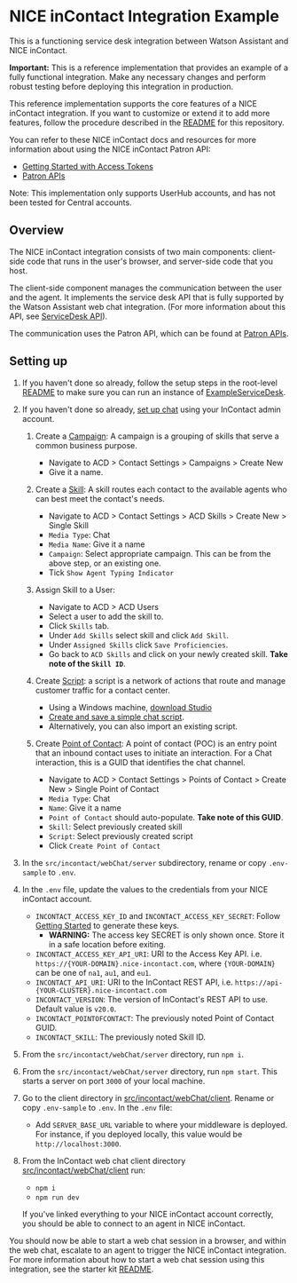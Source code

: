 # NICE inContact Integration Example

This is a functioning service desk integration between Watson Assistant and NICE inContact.

**Important:**  This is a reference implementation that provides an example of a fully functional integration. Make any necessary changes and perform robust testing before deploying this integration in production.

This reference implementation supports the core features of a NICE inContact integration. If you want to customize or extend it to add more features, follow the procedure described in the [README](../../../README.md) for this repository.

You can refer to these NICE inContact docs and resources for more information about using the NICE inContact Patron API:

  - [Getting Started with Access Tokens](https://developer.niceincontact.com/Documentation/UserHubGettingStarted)
  - [Patron APIs](https://developer.niceincontact.com/API/PatronAPI)

Note: This implementation only supports UserHub accounts, and has not been tested for Central accounts. 
## Overview

The NICE inContact integration consists of two main components: client-side code that runs in the user's browser, and server-side code that you host.

The client-side component manages the communication between the user and the agent. It implements the service desk API that is fully supported by the Watson Assistant web chat integration. (For more information about this API, see [ServiceDesk API](https://github.com/watson-developer-cloud/assistant-web-chat-service-desk-starter/blob/main/docs/API.md)).

The communication uses the Patron API, which can be found at [Patron APIs](https://developer.niceincontact.com/API/PatronAPI).

## Setting up

1. If you haven't done so already, follow the setup steps in the root-level [README](../../../README.md) to make sure you can run an instance of [ExampleServiceDesk](../../example/webChat/client/src/exampleServiceDesk.ts).

1. If you haven't done so already, [set up chat](https://help.nice-incontact.com/content/acd/chat/setupchat.htm?tocpath=ACD%7CACD%7CChat%7C_____1) using your InContact admin account.

    1. Create a [Campaign](https://help.incontact.com/spring20/en/Content/ACD/Campaigns/CampaignsOverview.htm?tocpath=System%20Administration%7CSkills%20and%20Campaigns%7CCampaigns%7C_____0): A campaign is a grouping of skills that serve a common business purpose.
        - Navigate to ACD > Contact Settings > Campaigns > Create New 
        - Give it a name.

    1. Create a [Skill](https://help.incontact.com/spring20/en/Content/ACD/Skills/Skills.htm?tocpath=System%20Administration%7CSkills%20and%20Campaigns%7CSkills%7C_____0): A skill routes each contact to the available agents who can best meet the contact's needs.
        - Navigate to ACD > Contact Settings > ACD Skills > Create New > Single Skill
        - `Media Type`: Chat
        - `Media Name`: Give it a name
        - `Campaign`: Select appropriate campaign. This can be from the above step, or an existing one.
        - Tick `Show Agent Typing Indicator`

    1. Assign Skill to a User:
        - Navigate to ACD > ACD Users
        - Select a user to add the skill to.
        - Click `Skills` tab.
        - Under `Add Skills` select skill and click `Add Skill`.
        - Under `Assigned Skills` click `Save Proficiencies`.
        - Go back to `ACD Skills` and click on your newly created skill. **Take note of the `Skill ID`**.

    1. Create [Script](https://help.incontact.com/spring20/en/Content/Studio/Scripts/ScriptTypesOverview.htm?tocpath=Contact%20Center%20Tools%7CStudio%7CScripts%7C_____0): a script is a network of actions that route and manage customer traffic for a contact center.
        - Using a Windows machine, [download Studio](https://help.incontact.com/spring20/en/Content/Studio/Application/DownloadAndInstallStudio.htm?tocpath=Contact%20Center%20Tools%7CStudio%7C_____1)
        - [Create and save a simple chat script](https://help.nice-incontact.com/content/acd/chat/setupchat.htm?tocpath=ACD%7CACD%7CChat%7C_____1).
        - Alternatively, you can also import an existing script.

    1. Create [Point of Contact](https://help.incontact.com/spring20/en/Content/ACD/PointsOfContact/PointsOfContactOverview.htm?tocpath=System%20Administration%7CSkills%20and%20Campaigns%7CPoints%20Of%20Contact%7C_____0): A point of contact (POC) is an entry point that an inbound contact uses to initiate an interaction. For a Chat interaction, this is a GUID that identifies the chat channel.
        - Navigate to ACD > Contact Settings > Points of Contact > Create New > Single Point of Contact
        - `Media Type`: Chat
        - `Name`: Give it a name
        - `Point of Contact` should auto-populate. **Take note of this GUID**.
        - `Skill`: Select previously created skill
        - `Script`: Select previously created script
        - Click `Create Point of Contact`

1. In the `src/incontact/webChat/server` subdirectory, rename or copy `.env-sample` to `.env`.

1. In the `.env` file, update the values to the credentials from your NICE inContact account.
    - `INCONTACT_ACCESS_KEY_ID` and `INCONTACT_ACCESS_KEY_SECRET`: Follow [Getting Started](https://developer.niceincontact.com/Documentation/UserHubGettingStarted) to generate these keys.
        - **WARNING:** The access key SECRET is only shown once. Store it in a safe location before exiting.
    - `INCONTACT_ACCESS_KEY_API_URI`: URI to the Access Key API. i.e. `https://{YOUR-DOMAIN}.nice-incontact.com`, where `{YOUR-DOMAIN}` can be one of `na1`, `au1`, and `eu1`.
    - `INCONTACT_API_URI`: URI to the InContact REST API, i.e. `https://api-{YOUR-CLUSTER}.nice-incontact.com`
    - `INCONTACT_VERSION`: The version of InContact's REST API to use. Default value is `v20.0`.
    - `INCONTACT_POINTOFCONTACT`: The previously noted Point of Contact GUID.
    - `INCONTACT_SKILL`: The previously noted Skill ID.

1. From the `src/incontact/webChat/server` directory, run `npm i`.

1. From the `src/incontact/webChat/server` directory, run `npm start`. This starts a server on port `3000` of your local machine.

1. Go to the client directory in [src/incontact/webChat/client](./client). Rename or copy `.env-sample` to `.env`. In the `.env` file: 
    - Add `SERVER_BASE_URL` variable to where your middleware is deployed. For instance, if you deployed locally, this value would be `http://localhost:3000`.

1. From the InContact web chat client directory [src/incontact/webChat/client](./client) run:
    - `npm i`
    - `npm run dev`

    If you've linked everything to your NICE inContact account correctly, you should be able to connect to an agent in NICE inContact.

You should now be able to start a web chat session in a browser, and within the web chat, escalate to an agent to trigger the NICE inContact integration. For more information about how to start a web chat session using this integration, see the starter kit [README](../../../README.md#development).
